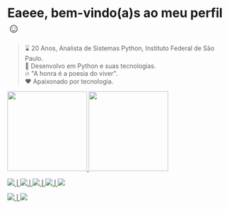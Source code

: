 
# Eaeee, bem-vindo(a)s ao meu perfil ☺

<div>

  > ⌛ 20 Anos, Analista de Sistemas Python, Instituto Federal de São Paulo. <br/>
  > 🐍 Desenvolvo em Python e suas tecnologias.<br/>
  > 🔥 "A honra é a poesia do viver".<br/>
  > ❤️ Apaixonado por tecnologia.<br/>

</div>

<div align="">
  <a href="https://github.com/DanielNery">
  <img height="180em" src="https://github-readme-stats.vercel.app/api?username=DanielNery&show_icons=true&theme=onedark&include_all_commits=true&count_private=true"/>
  <img height="180em" src="https://github-readme-stats.vercel.app/api/top-langs/?username=DanielNery&layout=compact&langs_count=7&theme=onedark"/>
</div>




<img src="https://img.shields.io/badge/Instagram-E4405F?style=for-the-badge&logo=instagram&logoColor=white" /> | <img src="https://img.shields.io/badge/LinkedIn-0077B5?style=for-the-badge&logo=linkedin&logoColor=white" /> | <img src="https://img.shields.io/badge/GitLab-330F63?style=for-the-badge&logo=gitlab&logoColor=white" /> | <img src="https://img.shields.io/badge/Bitbucket-330F63?style=for-the-badge&logo=bitbucket&logoColor=white" /> | <img src="https://img.shields.io/badge/-Behance-blue?style=for-the-badge&logo=behance&logoColor=white" />


<img src="https://img.shields.io/badge/Python-3776AB?style=for-the-badge&logo=python&logoColor=white" /> | <img src="https://img.shields.io/badge/JavaScript-F7DF1E?style=for-the-badge&logo=javascript&logoColor=black" />
